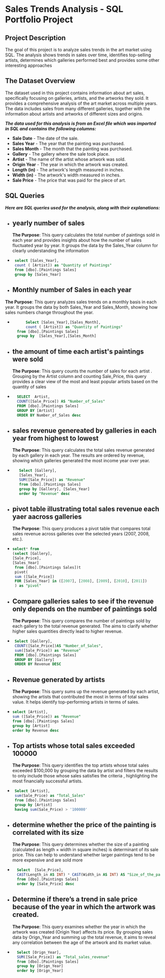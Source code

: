# Sales Trends Analysis - SQL Portfolio Project

## Project Description
The goal of this project is to analyze sales trends in the art market using SQL. The analysis shows trends in sales over time, identifies top-selling artists, determines which galleries performed best and provides some other interesting approaches 

## The Dataset Overview
The dataset used in this project contains information about art sales, specifically focusing on galleries, artists, and the artworks they sold. It provides a comprehensive analysis of the art market across multiple years. The data includes sales from many different galleries, together with the information about artists and artworks of different sizes and origins.

***The data used for this analysis is from an Excel file which was imported in SQL and contains the following columns:***

- **Sale Date** - The date of the sale. 
- **Sales Year** - The year that the painting was purchased.
- **Sales Month** - The month that the painting was purchased.
- **Gallery** - The gallery where the sale took place.
- **Artist** - The name of the artist whose artwork was sold.
- **Origin Year** - The year in which the artwork was created.
- **Length (in)** - The artwork's length measured in inches.
- **Width (in)** - The artwork's width measured in inches.
- **Sale Price** - The price that was paid for the piece of art.

## SQL Queries
***Here are SQL queries used for the analysis, along with their explanations:***

- ## yearly number of sales
  **The Purpose**: This query calculates the total number of paintings sold in each year and  provides insights about how the number of sales fluctuated year by year. It groups the data by the Sales_Year column for clearly understanding the information
- ```sql
   select [Sales_Year],
   count ( [Artist]) as "Quantity of Paintings"
   from [dbo].[Paintings Sales] 
   group by [Sales_Year]

 - ## Monthly number of Sales in each year
  **The Purpose**: This query analyzes sales trends on a monthly basis in each year. It groups the data by both Sales_Year and Sales_Month, showing how sales numbers change throughout the year.
- ```sql
        Select [Sales_Year],[Sales_Month],
        count ( [Artist]) as "Quantity of Paintings"
	from [dbo].[Paintings Sales]
	group by  [Sales_Year],[Sales_Month]


- ## the amount of time each artist's paintings were sold
  **The Purpose**: This query counts the number of sales for each artist . Grouping by the Artist column and counting Sale_Price, this query provides a clear view of the most and least popular artists based on the quantity of sales
- ```sql
    SELECT  Artist, 
    COUNT([Sale_Price]) AS "Number_of_Sales"
    FROM [dbo].[Paintings Sales]
    GROUP BY [Artist]
    ORDER BY Number_of_Sales desc


- ## sales revenue genereated by galleries in each year from highest to lowest
  **The Purpose**: This query calculates the total sales revenue generated by each gallery in each year. The results are ordered by revenue, showing which galleries generated the most income year over year.
- ```sql
     Select [Gallery],
     [Sales_Year],
     SUM([Sale_Price]) as "Revenue"
     from [dbo].[Paintings Sales]
     group by [Gallery], [Sales_Year]
     order by "Revenue" desc 

- ## pivot table illustrating total sales revenue each yaer aacross galleries
  **The Purpose**: This query produces a pivot table that compares total sales revenue across galleries over the selected years (2007, 2008, etc.). 
- ```sql
  select* from 
  (select [Gallery],
  [Sale_Price],
  [Sales_Year]
   from [dbo].[Paintings Sales])t
   pivot(
   sum ([Sale_Price])
   FOR [Sales_Year] in ([2007], [2008], [2009], [2010], [2011]) 
   ) as "pivot"

- ## Compare galleries sales to see if the revenue only depends on the number of paintings sold
  **The Purpose**: This query compares the number of paintings sold by each gallery to the total revenue generated. The aims to clarify whether higher sales quantities directly lead to higher revenue.
- ```sql
   Select [Gallery],
   COUNT([Sale_Price])AS "Number_of_Sales",
   sum([Sale_Price]) as "Revenue"
   FROM [dbo].[Paintings Sales]
   GROUP BY [Gallery]
   ORDER BY Revenue DESC


- ## Revenue generated by artists
  **The Purpose**: This query sums up the revenue generated by each artist, showing the artists that contributed the most in terms of total sales value. It helps identify top-performing artists in terms of sales.
- ```sql
  select [Artist],
  sum ([Sale_Price]) as "Revenue"
  from [dbo].[Paintings Sales]
  group by [Artist]
  order by Revenue desc

- ## Top artists whose total sales exceeded 100000
  **The Purpose**: This query identifies the top artists whose total sales exceeded $100,000 by grouping the data by artist and filters the results to only include those whose sales satisfies the criteria , highlighting the most financially successful artists.
- ```sql
   Select [Artist], 
   sum(Sale_Price) as "Total_Sales"
   from [dbo].[Paintings Sales]
   group by [Artist]    
   having sum(Sale_Price) > '100000'


- ## determine whether the price of the painting is correlated with its size
  **The Purpose**: This query determines whether the size of a painting (calculated as length × width in square inches) is determinant of its sale price. This can help to understand whether larger paintings tend to be more expensive and are sold more
- ```sql   
    Select  [Sale_Price],
    CAST(Length_in AS INT) * CAST(Width_in AS INT) AS "Size_of_the_painting_sq.in"
    from [dbo].[Paintings Sales]
    order by [Sale_Price] desc 


- ## Determine if there’s a trend in sale price because of the year in which the artwork was created.
  **The Purpose**: This query examines whether the year in which the artwork was created (Origin Year) affects its price. By grouping sales data by Orign_Year and summing up the total revenue, it aims to reveal any correlation between the age of the artwork and its market value.
- ```sql
    Select [Orign_Year],
    SUM([Sale_Price]) as "Total_sales_revenue"
    from [dbo].[Paintings Sales]
    group by [Orign_Year]
    order by [Orign_Year]
